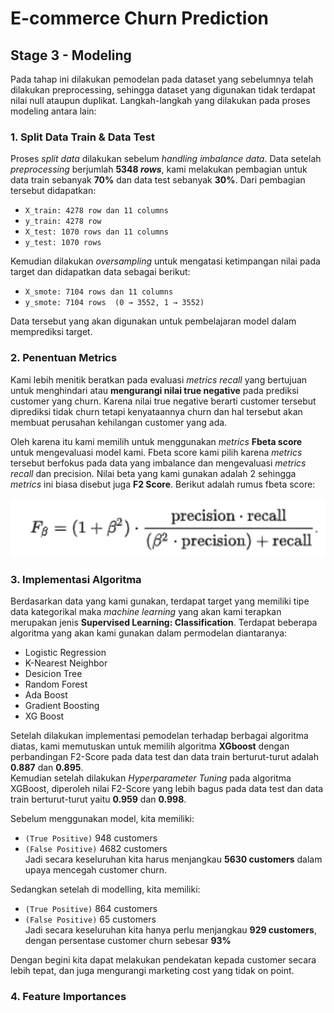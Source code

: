 # **E-commerce Churn Prediction**

## **Stage 3 - Modeling**

Pada tahap ini dilakukan pemodelan pada dataset yang sebelumnya telah dilakukan preprocessing, sehingga dataset yang digunakan tidak terdapat nilai null ataupun duplikat. Langkah-langkah yang dilakukan pada proses modeling antara lain:

### **1. Split Data Train & Data Test**

Proses *split data* dilakukan sebelum *handling imbalance data*. Data setelah *preprocessing* berjumlah **5348 *rows***, kami melakukan pembagian untuk data train sebanyak **70%** dan data test sebanyak **30%**. Dari pembagian tersebut didapatkan:

- `X_train: 4278 row dan 11 columns`
- `y_train: 4278 row`
- `X_test: 1070 rows dan 11 columns`
- `y_test: 1070 rows`

Kemudian dilakukan *oversampling* untuk mengatasi ketimpangan nilai pada target dan didapatkan data sebagai berikut:

- `X_smote: 7104 rows dan 11 columns`
- `y_smote: 7104 rows  (0 → 3552, 1 → 3552)`

Data tersebut yang akan digunakan untuk pembelajaran model dalam memprediksi target.

### **2. Penentuan Metrics**

Kami lebih menitik beratkan pada evaluasi *metrics* *recall* yang bertujuan untuk menghindari atau **mengurangi nilai true negative** pada prediksi customer yang churn. Karena nilai true negative berarti customer tersebut diprediksi tidak churn tetapi kenyataannya churn dan hal tersebut akan membuat perusahan kehilangan customer yang ada. 

Oleh karena itu kami memilih untuk menggunakan *metrics* **Fbeta score** untuk mengevaluasi model kami. Fbeta score kami pilih karena *metrics* tersebut berfokus pada data yang imbalance dan mengevaluasi *metrics* *recall* dan precision. Nilai beta yang kami gunakan adalah 2 sehingga *metrics* ini biasa disebut juga **F2 Score**. Berikut adalah rumus fbeta score:

![alt text](f_beta.png)

### **3. Implementasi Algoritma**

Berdasarkan data yang kami gunakan, terdapat target yang memiliki tipe data kategorikal maka *machine learning* yang akan kami terapkan merupakan jenis **Supervised Learning: Classification**. Terdapat beberapa algoritma yang akan kami gunakan dalam permodelan diantaranya:

- Logistic Regression
- K-Nearest Neighbor
- Desicion Tree
- Random Forest
- Ada Boost
- Gradient Boosting
- XG Boost

Setelah dilakukan implementasi pemodelan terhadap berbagai algoritma diatas, kami memutuskan untuk memilih algoritma **XGboost** dengan perbandingan F2-Score pada data test dan data train berturut-turut adalah **0.887** dan **0.895**. <br>
Kemudian setelah dilakukan *Hyperparameter Tuning* pada algoritma XGBoost, diperoleh nilai F2-Score yang lebih bagus pada data test dan data train berturut-turut yaitu **0.959** dan **0.998**.

Sebelum menggunakan model, kita memiliki:
- `(True Positive)` 948 customers
- `(False Positive)` 4682 customers <br>
Jadi secara keseluruhan kita harus menjangkau **5630 customers** dalam upaya mencegah customer churn.

Sedangkan setelah di modelling, kita memiliki:
- `(True Positive)` 864 customers
- `(False Positive)` 65 customers <br>
Jadi secara keseluruhan kita hanya perlu menjangkau **929 customers**, dengan persentase customer churn sebesar **93%**

Dengan begini kita dapat melakukan pendekatan kepada customer secara lebih tepat, dan juga mengurangi marketing cost yang tidak on point.

### **4. Feature Importances**

